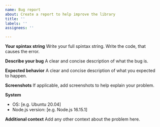 ```yaml
---
name: Bug report
about: Create a report to help improve the library
title: ''
labels: ''
assignees: ''

---
```


**Your spintax string**
Write your full spintax string.
Write the code, that causes the error.

**Describe your bug**
A clear and concise description of what the bug is.

**Expected behavior**
A clear and concise description of what you expected to happen.

**Screenshots**
If applicable, add screenshots to help explain your problem.

**System**
- OS: [e.g. Ubuntu 20.04]
- Node.js version: [e.g. Node.js 16.15.1]

**Additional context**
Add any other context about the problem here.
